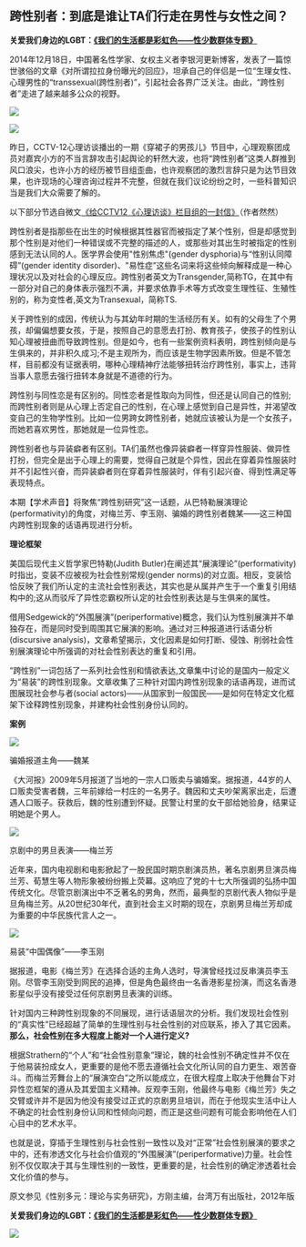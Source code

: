 ## 跨性别者：到底是谁让TA们行走在男性与女性之间？

**关爱我们身边的LGBT：[《我们的生活都是彩虹色——性少数群体专题》](http://www.mypsy365.com/lgbt)**

2014年12月18日，中国著名性学家、女权主义者李银河更新博客，发表了一篇惊世骇俗的文章《对所谓拉拉身份曝光的回应》，坦承自己的伴侣是一位“生理女性、心理男性的“transsexual(跨性别者)”，引起社会各界广泛关注。由此，“跨性别者”走进了越来越多公众的视野。

![](/files/default/2015/12-30/171941d18d54216083.jpg?6.11.1)

![](/files/default/2015/12-30/160427b8acf5700540.jpg?6.11.1)

昨日，CCTV-12心理访谈播出的一期《穿裙子的男孩儿》节目中，心理观察团成员对嘉宾小方的不当言辞攻击引起舆论的轩然大波，也将“跨性别者”这类人群推到风口浪尖，也许小方的经历被节目组歪曲，也许观察团的激烈言辞只是为达节目效果，也许现场的心理咨询过程并不完整，但就在我们议论纷纷之时，一些科普知识当是我们大众需要了解的。

以下部分节选自微文[《给CCTV12《心理访谈》栏目组的一封信》](http://weibo.com/p/1001603925527990821973)（作者然然）

跨性别者是指那些在出生的时候根据其性器官而被指定了某个性别，但是却感觉到那个性别是对他们一种错误或不完整的描述的人，或那些对其出生时被指定的性别感到无法认同的人。医学界会使用"性别焦虑"(gender dysphoria)与“性别认同障碍”(gender identity disorder)、"易性症”这些名词来将这些倾向解释成是一种心理状况以及对社会的心理反应。跨性别者英文为Transgender,简称TG，在其中有一部分对自己的身体表示强烈不满，并要求依靠手术等方式改变生理性征、生殖性别的，称为变性者,英文为Transexual，简称TS.

关于跨性别的成因，传统认为与其幼年时期的生活经历有关。如有的父母生了个男孩，却偏偏想要女孩，于是，按照自己的意愿去打扮、教育孩子，使孩子的性别认知心理被扭曲而导致跨性别。但是如今，也有一些案例资料表明，跨性别倾向是与生俱来的，并非积久成习;不是主观所为，而应该是生物学因素所致。但是不管怎样，目前都没有证据表明，哪种心理精神疗法能够扭转治疗跨性别，事实上，违背当事人意愿去强行扭转本身就是不道德的行为。

跨性别与同性恋是有区别的。同性恋者是性取向为同性，但还是认同自己的性别;而跨性别者则是从心理上否定自己的性别，在心理上感觉到自己是异性，并渴望改变自己的生物学性别。比如一位男跨女跨性别者，她就应该被认为是一个女孩子，而她若喜欢男性，那她就是一位异性恋。

跨性别者也与异装癖者有区别。TA们虽然也像异装癖者一样穿异性服装、做异性打扮，但完全是出于心理上的需要，觉得自己就是个异性，因此在穿着异性服装时并不引起性兴奋，而异装癖者则在穿着异性服装时，伴有引起兴奋、得到性满足等表现特点。

本期【学术声音】将聚焦“跨性别研究”这一话题，从巴特勒展演理论(performativity)的角度，对梅兰芳、李玉刚、骗婚的跨性别者魏某——这三种国内跨性别现象的话语再现进行分析。

**理论框架**

美国后现代主义哲学家巴特勒(Judith Butler)在阐述其“展演理论”(performativity)时指出，变装不应被视为社会性别常规(gender norms)的对立面。相反，变装恰恰反映了我们所认定的主流社会性别表达，其实也是从属并产生于一个重复引用结构中的;这从而驳斥了异性恋霸权所认定的社会性别表达是与生俱来的属性。

借用Sedgewick的“外围展演”(periperformative)概念，我们认为性别展演并不单独存在，而是同时受到周围其它展演的影响。通过对三种报道进行话语分析(discursive analysis)，文章希望揭示，文化因素是如何打断、侵蚀、削弱社会性别展演理论中所强调的对社会性别表达的重复和引用。

“跨性别”一词包括了一系列社会性别和情欲表达,文章集中讨论的是国内一般定义为“易装”的跨性别现象。文章收集了三种针对国内跨性别现象的话语再现，进而试图展现社会参与者(social actors)——从国家到一般国民——是如何在特定文化框架下诠释跨性别现象，并建构社会性别身份认同的。

**案例**

![](/files/default/2015/12-30/1644193b96fa780411.jpg?6.11.1)

骗婚报道主角——魏某

《大河报》2009年5月报道了当地的一宗人口贩卖与骗婚案。据报道，44岁的人口贩卖受害者魏，三年前嫁给一村庄的一名男子。魏因和丈夫吵架离家出走，后遭遇人口贩子。获救后，魏的性别遭到怀疑。民警让村里的女干部给她验身，结果证明她是个男人。

![](/files/default/2015/12-30/174215777758597551.jpg?6.11.1)

京剧中的男旦表演——梅兰芳

近年来，国内电视剧和电影掀起了一股民国时期京剧演员热，著名京剧男旦演员梅兰芳、荀慧生等人物形象被纷纷搬上荧幕。这响应了党的十七大所强调的弘扬中国传统文化。尽管京剧演出中不乏著名的男角，然而，最典型的京剧代表人物似乎是旦角梅兰芳。从20世纪30年代，直到社会主义时期的现在，京剧男旦梅兰芳却成为重要的中华民族代言人之一。

![](/files/default/2015/12-30/174356c6d389356443.jpg?6.11.1)

易装“中国偶像”——李玉刚

据报道，电影《梅兰芳》在选择合适的主角人选时，导演曾经找过反串演员李玉刚。尽管李玉刚受到网民的追捧，但是角色最终由一名香港影星扮演，而这名香港影星似乎没有接受过任何京剧男旦表演的训练。

针对国内三种跨性别现象的不同展现，进行话语层次的分析。我们发现社会性别的“真实性”已经超越了简单的生理性别与社会性别的对应联系，掺入了其它因素。**那么，社会性别在多大程度上能对一个人进行定义?**

根据Strathern的“个人”和“社会性别意象”理论，魏的社会性别不确定性并不仅在于他易装扮成女人，更重要的是他不愿去遵循社会文化所认同的自力更生、艰苦奋斗。而梅兰芳舞台上的“展演空白”之所以能成立，在很大程度上取决于他舞台下对异性恋框架的遵从及其爱国主义精神。反观李玉刚，他最终与电影《梅兰芳》失之交臂或许并不是因为他没有接受过正式的京剧男旦培训，而在于他现实生活中让人不确定的社会性别身份认同和性倾向问题，而正是这些问题有可能会影响他在人们心目中的艺术水平。

也就是说，穿插于生理性别与社会性别一致性以及对“正常”社会性别展演的要求之中的，还有渗透文化与社会价值观的“外围展演”(periperformative)力量。社会性别不仅仅取决于其与生理性别的一致性，更重要的是，社会性别的确定渗透着社会文化价值的参与。

原文参见《性别多元：理论与实务研究》，方刚主编，台湾万有出版社，2012年版

**关爱我们身边的LGBT：[《我们的生活都是彩虹色——性少数群体专题》](http://www.mypsy365.com/lgbt)**

[![](/files/default/2016/01-08/182654e57ff8552905.jpg?6.12.5)](http://www.mypsy365.com/lgbt)